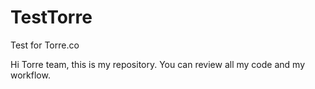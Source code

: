 # TestTorre
Test for Torre.co

Hi Torre team, this is my repository. You can review all my code and my workflow.
